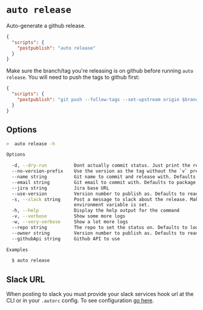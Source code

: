 # `auto release`

Auto-generate a github release.

```json
{
  "scripts": {
    "postpublish": "auto release"
  }
}
```

Make sure the branch/tag you're releasing is on github before running `auto release`.
You will need to push the tags to github first:

```json
{
  "scripts": {
    "postpublish": "git push --follow-tags --set-upstream origin $branch && auto release"
  }
}
```

## Options

```bash
>  auto release -h

Options

  -d, --dry-run          Dont actually commit status. Just print the request body
  --no-version-prefix    Use the version as the tag without the `v` prefix
  --name string          Git name to commit and release with. Defaults to package.json
  --email string         Git email to commit with. Defaults to package.json
  --jira string          Jira base URL
  --use-version          Version number to publish as. Defaults to reading from the package.json.
  -s, --slack string     Post a message to slack about the release. Make sure the SLACK_TOKEN
                         environment variable is set.
  -h, --help             Display the help output for the command
  -v, --verbose          Show some more logs
  -w, --very-verbose     Show a lot more logs
  --repo string          The repo to set the status on. Defaults to looking in the package.json
  --owner string         Version number to publish as. Defaults to reading from the package.json
  --githubApi string     Github API to use

Examples

  $ auto release
```

## Slack URL

When posting to slack you must provide your slack services hook url at the CLI or in your `.autorc` config. To see configuration [go here](./autorc.md#slack-url).
